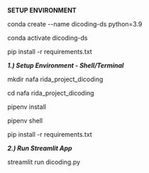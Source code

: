 **SETUP ENVIRONMENT**

conda create --name dicoding-ds python=3.9

conda activate dicoding-ds

pip install -r requirements.txt




_**1.) Setup Environment - Shell/Terminal**_

mkdir nafa rida_project_dicoding

cd nafa rida_project_dicoding

pipenv install

pipenv shell

pip install -r requirements.txt



_**2.) Run Streamlit App**_

streamlit run dicoding.py
